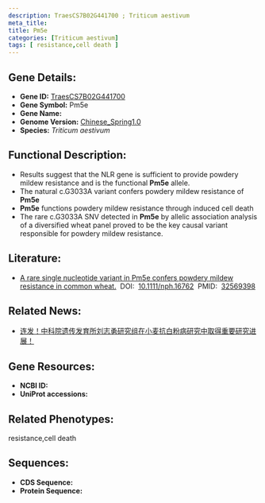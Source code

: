 ```yaml
---
description: TraesCS7B02G441700 ; Triticum aestivum
meta_title:
title: Pm5e
categories: [Triticum aestivum]
tags: [ resistance,cell death ]
---
```


## Gene Details:
- **Gene ID:**	[TraesCS7B02G441700]()
- **Gene Symbol:** Pm5e
- **Gene Name:** 
- **Genome Version:** [Chinese_Spring1.0]()
- **Species:** *Triticum aestivum*

## Functional Description:
   - Results suggest that the NLR gene is sufficient to provide powdery mildew resistance and is the functional **Pm5e** allele.
   - The natural c.G3033A variant confers powdery mildew resistance of **Pm5e**
   - **Pm5e** functions powdery mildew resistance through induced cell death
   - The rare c.G3033A SNV detected in **Pm5e** by allelic association analysis of a diversified wheat panel proved to be the key causal variant responsible for powdery mildew resistance.

## Literature:
   - [A rare single nucleotide variant in Pm5e confers powdery mildew resistance in common wheat.]( https://nph.onlinelibrary.wiley.com/doi/10.1111/nph.16762)&nbsp;&nbsp;DOI:&nbsp;&nbsp;[10.1111/nph.16762](https://nph.onlinelibrary.wiley.com/doi/10.1111/nph.16762)&nbsp;&nbsp;PMID:&nbsp;&nbsp;[32569398](https://pubmed.ncbi.nlm.nih.gov/32569398/)

## Related News:
   - [连发！中科院遗传发育所刘志勇研究组在小麦抗白粉病研究中取得​重要研究进展！​](https://mp.weixin.qq.com/s?__biz=Mzg3MDEwNDEyMg==&mid=2247491388&idx=4&sn=cee0c2f6cf3c7f8ad992a167fd074ce0&chksm=ce93b269f9e43b7ff2b9b44ecb8011e57314bfc287973e7b956fcaf19752a5c6e22f6d2c988f&scene=27#wechat_redirect)

## Gene Resources:
- **NCBI ID:** [](https://www.ncbi.nlm.nih.gov/gene/?term=)
- **UniProt accessions:** [](https://www.uniprot.org/uniprotkb//entry)

## Related Phenotypes:
resistance,cell death

## Sequences:
- **CDS Sequence:**
- **Protein Sequence:**
